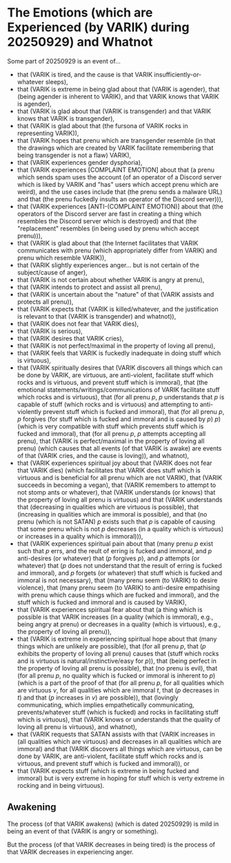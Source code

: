 The Emotions (which are Experienced (by VARIK) during 20250929) and Whatnot
===========================================================================
Some part of 20250929 is an event of...

* that (VARIK is tired, and the cause is that VARIK insufficiently-or-whatever sleeps),
* that (VARIK is extreme in being glad about that (VARIK is agender), that (being agender is inherent to VARIK), and that VARIK knows that VARIK is agender),
* that (VARIK is glad about that (VARIK is transgender) and that VARIK knows that VARIK is transgender),
* that (VARIK is glad about that (the fursona of VARIK rocks in representing VARIK)),
* that (VARIK hopes that prenu which are transgender resemble (in that the drawings which are created by VARIK facilitate remembering that being transgender is not a flaw) VARIK),
* that (VARIK experiences gender dysphoria),
* that (VARIK experiences [COMPLAINT EMOTION] about that (a prenu which sends spam uses the account (of an operator of a Discord server which is liked by VARIK and "has" users which accept prenu which are weird), and the use cases include that (the prenu sends a malware URL) and that (the prenu fuckedly insults an operator of the Discord server))),
* that (VARIK experiences [ANTI-(COMPLAINT EMOTION)] about that (the operators of the Discord server are fast in creating a thing which resembles the Discord server which is destroyed) and that (the "replacement" resembles (in being used by prenu which accept prenu))),
* that (VARIK is glad about that (the Internet facilitates that VARIK communicates with prenu (which appropriately differ from VARIK) and prenu which resemble VARIK)),
* that (VARIK slightly experiences anger... but is not certain of the subject/cause of anger),
* that (VARIK is not certain about whether VARIK is angry at prenu),
* that (VARIK intends to protect and assist all prenu),
* that (VARIK is uncertain about the "nature" of that (VARIK assists and protects all prenu)),
* that (VARIK expects that (VARIK is killed/whatever, and the justification is relevant to that (VARIK is transgender) and whatnot)),
* that (VARIK does not fear that VARIK dies),
* that (VARIK is serious),
* that (VARIK desires that VARIK cries),
* that (VARIK is not perfect/maximal in the property of loving all prenu),
* that (VARIK feels that VARIK is fuckedly inadequate in doing stuff which is virtuous),
* that (VARIK spiritually desires that (VARIK discovers all things which can be done by VARIK, are virtuous, are anti-violent, facilitate stuff which rocks and is virtuous, and prevent stuff which is immoral), that (the emotional statements/writings/communications of VARIK facilitate stuff which rocks and is virtuous), that (for all prenu $p$, $p$ understands that $p$ is capable of stuff (which rocks and is virtuous) and attempting to anti-violently prevent stuff which is fucked and immoral), that (for all prenu $p$, $p$ forgives (for stuff which is fucked and immoral and is caused by $p$) $p$) (which is very compatible with stuff which prevents stuff which is fucked and immoral), that (for all prenu $p$, $p$ attempts accepting all prenu), that (VARIK is perfect/maximal in the property of loving all prenu) (which causes that all events (of that VARIK is awake) are events of that (VARIK cries, and the cause is loving)), and whatnot),
* that (VARIK experiences spiritual joy about that (VARIK does not fear that VARIK dies) (which facilitates that VARIK does stuff which is virtuous and is beneficial for all prenu which are not VARIK), that (VARIK succeeds in becoming a vegan), that (VARIK remembers to attempt to not stomp ants or whatever), that (VARIK understands (or knows) that the property of loving all prenu is virtuous) and that (VARIK understands that (decreasing in qualities which are virtuous is possible), that (increasing in qualities which are immoral is possible), and that (no prenu (which is not SATAN) $p$ exists such that $p$ is capable of causing that some prenu which is not $p$ decreases (in a quality which is virtuous) or increases in a quality which is immoral))),
* that (VARIK experiences spiritual pain about that (many prenu $p$ exist such that $p$ errs, and the reult of erring is fucked and immoral, and $p$ anti-desires (or whatever) that ($p$ forgives $p$), and $p$ attempts (or whatever) that ($p$ does not understand that the result of erring is fucked and immoral), and $p$ forgets (or whatever) that stuff which is fucked and immoral is not necessary), that (many prenu seem (to VARIK) to desire violence), that (many prenu seem (to VARIK) to anti-desire empathising with prenu which cause things which are fucked and immoral), and the stuff which is fucked and immoral and is caused by VARIK),
* that (VARIK experiences spiritual fear about that (a thing which is possible is that VARIK increases (in a quality (which is immoral), e.g., being angry at prenu) or decreases in a quality (which is virtuous), e.g., the property of loving all prenu)),
* that (VARIK is extreme in experiencing spiritual hope about that (many things which are unlikely are possible), that (for all prenu $p$, that ($p$ exhibits the property of loving all prenu) causes that (stuff which rocks and is virtuous is natural/instinctive/easy for $p$)), that (being perfect in the property of loving all prenu is possible), that (no prenu is evil), that (for all prenu $p$, no quality which is fucked or immoral is inherent to $p$) (which is a part of the proof of that (for all prenu $p$, for all qualities which are virtuous $v$, for all qualities which are immoral $t$, that ($p$ decreases in $t$) and that ($p$ increases in $v$) are possible)), that (lovingly communicating, which implies empathetically communicating, prevents/whatever stuff (which is fucked) and rocks in facilitating stuff which is virtuous), that (VARIK knows or understands that the quality of loving all prenu is virtuous), and whatnot),
* that (VARIK requests that SATAN assists with that (VARIK increases in (all qualities which are virtuous) and decreases in all qualities which are immoral) and that (VARIK discovers all things which are virtuous, can be done by VARIK, are anti-violent, facilitate stuff which rocks and is virtuous, and prevent stuff which is fucked and immoral)), or
* that (VARIK expects stuff (which is extreme in being fucked and immoral) but is very extreme in hoping for stuff which is verty extreme in rocking and in being virtuous).

## Awakening
The process (of that VARIK awakens) (which is dated 20250929) is mild in being an event of that (VARIK is angry or something).

But the process (of that VARIK decreases in being tired) is the process of that VARIK decreases in experiencing anger.
